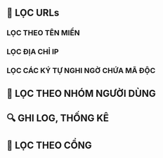 ## 🔐 LỌC URLs
### LỌC THEO TÊN MIỀN
### LỌC ĐỊA CHỈ IP
### LỌC CÁC KÝ TỰ NGHI NGỜ CHỨA MÃ ĐỘC
## 🔐 LỌC THEO NHÓM NGƯỜI DÙNG
## 🔍 GHI LOG, THỐNG KÊ
## 🔐 LỌC THEO CỔNG
